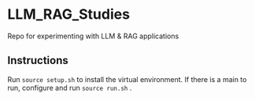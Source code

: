 # LLM_RAG_Studies

Repo for experimenting with LLM & RAG applications

## Instructions

Run ```source setup.sh``` to install the virtual environment. If there is a main to run, configure and run ```source run.sh``` .
